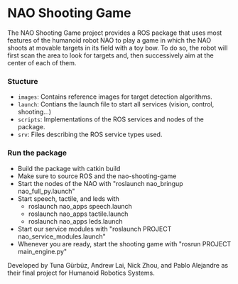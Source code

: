 # NAO Shooting Game

The NAO Shooting Game project provides a ROS package that uses most features of the humanoid robot NAO to play a game in which the NAO shoots at movable targets in its field with a toy bow. To do so, the robot will first scan the area to look for targets and, then successively aim at the center of each of them. 

### Stucture

- `images`: Contains reference images for target detection algorithms.
- `launch`: Contians the launch file to start all services (vision, control, shooting...)
- `scripts`: Implementations of the ROS services and nodes of the package.
- `srv`: Files describing the ROS service types used.


### Run the package

- Build the package with catkin build
- Make sure to source ROS and the nao-shooting-game
- Start the nodes of the NAO with "roslaunch nao_bringup nao_full_py.launch"
- Start speech, tactile, and leds with
    - roslaunch nao_apps speech.launch
    - roslaunch nao_apps tactile.launch
    - roslaunch nao_apps leds.launch
- Start our service modules with "roslaunch PROJECT nao_service_modules.launch"
- Whenever you are ready, start the shooting game with "rosrun PROJECT main_engine.py"


Developed by Tuna Gürbüz, Andrew Lai, Nick Zhou, and Pablo Alejandre as their final project for Humanoid Robotics Systems.

